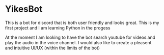 <h1>YikesBot</h1>

<body>
  <p>This is a bot for discord that is both user friendly and looks great. This is my first project and I am learning Python in the       progess</p>
   
  <p>At the moment I am looking to have the bot search youtube for videos and play the audio in the voice channel.
     I would also like to create a pleasent and intuitive UI/UX (within the limits of the bot)</p>
</body>
